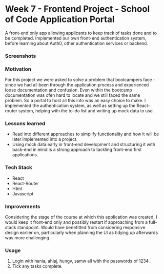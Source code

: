 # Week 7 - Frontend Project - School of Code Application Portal

A front-end only app allowing applicants to keep track of tasks done and to be completed. Implemented our own front-end authentication system, before learning about Auth0, other authentication services or backend.

### Screenshots


### Motivation

For this project we were asked to solve a problem that bootcampers face - since we had all been through the application process and experienced loose documentation and confusion. Even within the bootcamp documentation was ofen hard to locate and we still faced the same problem. So a portal to host all this info was an easy choice to make. I implemented the authentication system, as well as setting up the React-router system, helping with the to-do list and writing up mock data to use.

### Lessons learned

- Read into different approaches to simplify functionality and how it will be later implemented into a project.
- Using mock data early in front-end development and structuring it with back-end in mind is a strong approach to tackling front-end first applications.

### Tech Stack

- React
- React-Router
- Html
- Javascript

### Improvements

Considering the stage of the course at which this application was created, I would keep it front-end only and possibly restart if approaching from a full-stack standpoint. Would have benefitted from considering responsive design earlier on, particularly when planning the UI as tidying up afterwards was more challenging. 

### Usage
1. Login with hania, ahiaj, hungv, samw all with the passwords of 1234.
2. Tick any tasks complete.

